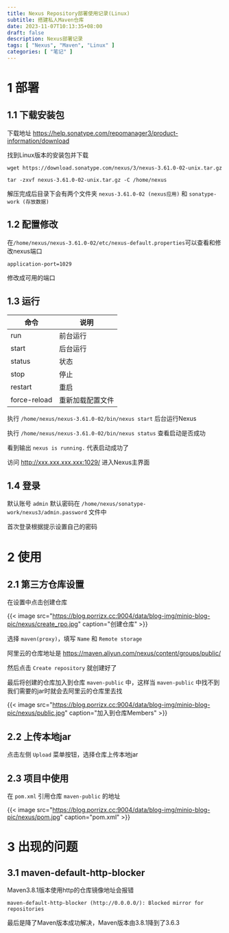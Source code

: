 ```yaml
---
title: Nexus Repository部署使用记录(Linux)
subtitle: 搭建私人Maven仓库
date: 2023-11-07T10:13:35+08:00
draft: false
description: Nexus部署记录
tags: [ "Nexus", "Maven", "Linux" ]
categories: [ "笔记" ]
---
```


# 1 部署

## 1.1 下载安装包

下载地址 https://help.sonatype.com/repomanager3/product-information/download

找到Linux版本的安装包并下载

```shell
wget https://download.sonatype.com/nexus/3/nexus-3.61.0-02-unix.tar.gz

tar -zxvf nexus-3.61.0-02-unix.tar.gz -C /home/nexus
```

解压完成后目录下会有两个文件夹 `nexus-3.61.0-02 (nexus应用)` 和 `sonatype-work (存放数据)`

## 1.2 配置修改

在`/home/nexus/nexus-3.61.0-02/etc/nexus-default.properties`可以查看和修改nexus端口

```properties
application-port=1029
```

修改成可用的端口

## 1.3 运行

| 命令           | 说明       |
|--------------|----------|
| run          | 前台运行     |
| start        | 后台运行     |
| status       | 状态       |
| stop         | 停止       |
| restart      | 重启       |
| force-reload | 重新加载配置文件 |

执行 `/home/nexus/nexus-3.61.0-02/bin/nexus start` 后台运行Nexus

执行 `/home/nexus/nexus-3.61.0-02/bin/nexus status` 查看启动是否成功

看到输出 `nexus is running.` 代表启动成功了

访问 http://xxx.xxx.xxx.xxx:1029/ 进入Nexus主界面

## 1.4 登录

默认账号 `admin`  默认密码在 `/home/nexus/sonatype-work/nexus3/admin.password` 文件中

首次登录根据提示设置自己的密码

# 2 使用

## 2.1 第三方仓库设置

在设置中点击创建仓库

{{< image src="https://blog.porrizx.cc:9004/data/blog-img/minio-blog-pic/nexus/create_rpo.jpg" caption="创建仓库" >}}

选择 `maven(proxy)`，填写 `Name` 和 `Remote storage`

阿里云的仓库地址是 https://maven.aliyun.com/nexus/content/groups/public/

然后点击 `Create repository` 就创建好了

最后将创建的仓库加入到仓库 `maven-public` 中，这样当 `maven-public` 中找不到我们需要的jar时就会去阿里云的仓库里去找

{{< image src="https://blog.porrizx.cc:9004/data/blog-img/minio-blog-pic/nexus/public.jpg" caption="加入到仓库Members" >}}

## 2.2 上传本地jar

点击左侧 `Upload` 菜单按钮，选择仓库上传本地jar

## 2.3 项目中使用

在 `pom.xml` 引用仓库 `maven-public` 的地址

{{< image src="https://blog.porrizx.cc:9004/data/blog-img/minio-blog-pic/nexus/pom.jpg" caption="pom.xml" >}}

# 3 出现的问题

## 3.1 maven-default-http-blocker

Maven3.8.1版本使用http的仓库镜像地址会报错

`maven-default-http-blocker (http://0.0.0.0/): Blocked mirror for repositories`

最后是降了Maven版本成功解决，Maven版本由3.8.1降到了3.6.3

